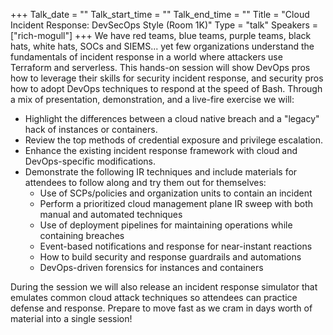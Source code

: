 +++
Talk_date = ""
Talk_start_time = ""
Talk_end_time = ""
Title = "Cloud Incident Response: DevSecOps Style (Room 1K)"
Type = "talk"
Speakers = ["rich-mogull"]
+++
We have red teams, blue teams, purple teams, black hats, white hats, SOCs and SIEMS... yet few organizations understand the fundamentals of incident response in a world where attackers use Terraform and serverless. This hands-on session will show DevOps pros how to leverage their skills for security incident response, and security pros how to adopt DevOps techniques to respond at the speed of Bash. Through a mix of presentation, demonstration, and a live-fire exercise we will:

* Highlight the differences between a cloud native breach and a "legacy" hack of instances or containers.
* Review the top methods of credential exposure and privilege escalation.
* Enhance the existing incident response framework with cloud and DevOps-specific modifications.
* Demonstrate the following IR techniques and include materials for attendees to follow along and try them out for themselves:
     * Use of SCPs/policies and organization units to contain an incident
     * Perform a prioritized cloud management plane IR sweep with both manual and automated techniques
     * Use of deployment pipelines for maintaining operations while containing breaches
     * Event-based notifications and response for near-instant reactions
     * How to build security and response guardrails and automations
     * DevOps-driven forensics for instances and containers

During the session we will also release an incident response simulator that emulates common cloud attack techniques so attendees can practice defense and response. Prepare to move fast as we cram in days worth of material into a single session!
